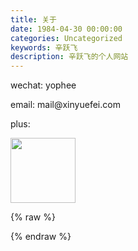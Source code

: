 ```yaml
---
title: 关于
date: 1984-04-30 00:00:00
categories: Uncategorized
keywords: 辛跃飞
description: 辛跃飞的个人网站
---
```


wechat: &#x79;&#111;&#112;&#x68;&#101;&#101;

email: &#109;&#97;&#105;&#108;&#64;&#120;&#105;&#110;&#121;&#117;&#101;&#102;&#101;&#105;&#46;&#99;&#111;&#109;

plus:

<a href="http://datong0.com/" target="_blank" alt="网站建设"><img src="/images/else/datong0.jpg" style="width: 104px; margin: 0" /></a>


{% raw %}
<style>
.title .info,
.pagination {
	visibility: hidden;
}
.title .info {
	height: 0;
	margin-top: 0;
}
</style>
{% endraw %}
